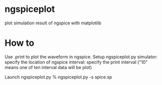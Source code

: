 # ngspiceplot
plot simulation result of ngspice with matplotlib

# How to
Use .print to plot the waveform in ngspice.
Setup ngspiceplot.py
simulator: specify the location of ngspice
interval: specify the print interval ("10" means one of ten interval data will be plot)

Launch ngspiceplot.py
% ngspiceplot.py -s spice.sp
